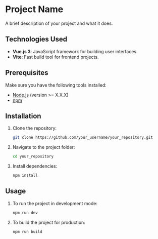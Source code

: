 # Project Name

A brief description of your project and what it does.

## Technologies Used

- **Vue.js 3**: JavaScript framework for building user interfaces.
- **Vite**: Fast build tool for frontend projects.

## Prerequisites

Make sure you have the following tools installed:

- [Node.js](https://nodejs.org) (version >= X.X.X)
- [npm](https://www.npmjs.com/get-npm)

## Installation

1. Clone the repository:

   ```bash
   git clone https://github.com/your_username/your_repository.git

2. Navigate to the project folder:

   ```bash
   cd your_repository

3. Install dependencies:

   ```bash
   npm install

## Usage
1. To run the project in development mode:

   ```bash
   npm run dev

2. To build the project for production:

   ```bash
   npm run build